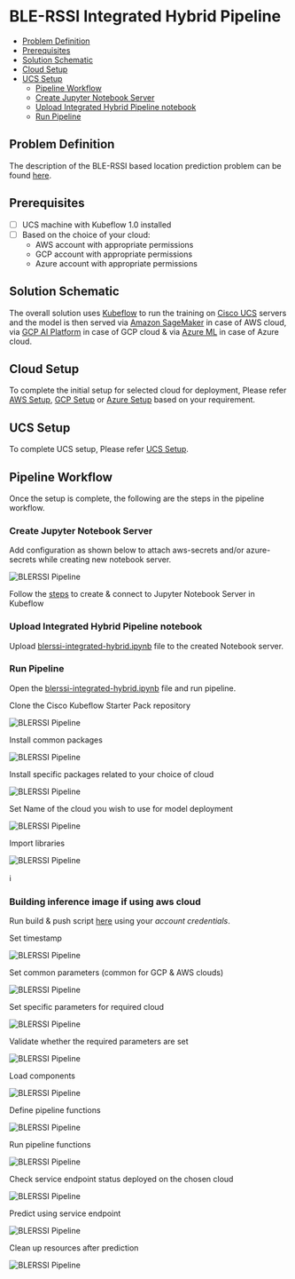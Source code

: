 # BLE-RSSI Integrated Hybrid Pipeline 

<!-- vscode-markdown-toc -->
* [Problem Definition](#ProblemDefinition)
* [Prerequisites](#Prerequisites)
* [Solution Schematic](#SolutionSchematic)
* [Cloud Setup](#CloudSetup)
* [UCS Setup](#UCSSetup)
	* [Pipeline Workflow](#PipelineWorkflow)
	* [Create Jupyter Notebook Server](#CreateJupyterNotebookServer)
	* [Upload Integrated Hybrid Pipeline notebook](#UploadIntegratedHybridPipelinenotebook)
	* [Run Pipeline](#RunPipeline)
	
<!-- vscode-markdown-toc-config
	numbering=false
	autoSave=true
	/vscode-markdown-toc-config -->
<!-- /vscode-markdown-toc -->

## <a name='ProblemDefinition'></a>Problem Definition
The description of the BLE-RSSI based location prediction problem
can be found [here](../../README.md).

## <a name='Prerequisites'></a>Prerequisites

- [ ] UCS machine with Kubeflow 1.0 installed
- [ ] Based on the choice of your cloud:
  * AWS account with appropriate permissions
  * GCP account with appropriate permissions
  * Azure account with appropriate permissions 

## <a name='SolutionSchematic'></a>Solution Schematic

The overall solution uses [Kubeflow](https://www.kubeflow.org/) to run
the training on [Cisco UCS](https://www.cisco.com/c/en_in/products/servers-unified-computing/index.html) servers and the model is then served via [Amazon SageMaker](https://aws.amazon.com/sagemaker/) in case of AWS cloud, via [GCP AI Platform](https://cloud.google.com/ai-platform/prediction/docs) in case of GCP cloud & via [Azure ML](https://docs.microsoft.com/en-us/azure/machine-learning/) in case of Azure cloud.

## <a name='Cloud Setup'></a>Cloud Setup

To complete the initial setup for selected cloud for deployment, Please refer [AWS Setup](../aws/pipelines#aws-setup), [GCP Setup](../gcp/pipelines#gcp-setup) or [Azure Setup](../azure/pipelines#azure-setup) based on your requirement.


## <a name='UCSSetup'></a>UCS Setup

To complete UCS setup, Please refer [UCS Setup](../gcp/pipelines#ucs-setup).

## <a name='PipelineWorkflow'></a>Pipeline Workflow
Once the setup is complete, the following are the steps in the pipeline
workflow.

### <a name='CreateJupyterNotebookServer'></a>Create Jupyter Notebook Server

Add configuration as shown below to attach aws-secrets and/or azure-secrets while creating new notebook server.

![BLERSSI Pipeline](./pictures/0_notebook_config.PNG)

Follow the [steps](./../notebook#create--connect-to-jupyter-notebook-server) to create & connect to Jupyter Notebook Server in Kubeflow    
### <a name='UploadIntegratedHybridPipelinenotebook'></a>Upload Integrated Hybrid Pipeline notebook

Upload [blerssi-integrated-hybrid.ipynb](blerssi-integrated-hybrid.ipynb) file to the created Notebook server.
    
### <a name='RunPipeline'></a>Run Pipeline

Open the [blerssi-integrated-hybrid.ipynb](blerssi-integrated-hybrid.ipynb) file and run pipeline.

Clone the Cisco Kubeflow Starter Pack repository

![BLERSSI Pipeline](./pictures/1_clone_repo.png)

Install common packages 

![BLERSSI Pipeline](./pictures/2_install_common_packages.png)

Install specific packages related to your choice of cloud

![BLERSSI Pipeline](./pictures/3_install_specific_packages.png)

Set Name of the cloud you wish to use for model deployment

![BLERSSI Pipeline](./pictures/4_set_cloud_name.png)

Import libraries 

![BLERSSI Pipeline](./pictures/5_import_libraries.png)

:information_source: 
### <a name='Buildinginferenceimage'></a>Building inference image if using aws cloud
  
   Run build & push script [here](../aws/pipelines/components/v1/mxnet-byom-inference/container/build_and_push.sh) using your *account credentials*.

Set timestamp

![BLERSSI Pipeline](./pictures/6_set_timestamp.png)

Set common parameters (common for GCP & AWS clouds)

![BLERSSI Pipeline](./pictures/7_set_common_parameters.png)

Set specific parameters for required cloud

![BLERSSI Pipeline](./pictures/8_set_specific_parameters.png)

Validate whether the required parameters are set

![BLERSSI Pipeline](./pictures/9_validate_parameters.png)

Load components 

![BLERSSI Pipeline](./pictures/10_load_components.png)

Define pipeline functions

![BLERSSI Pipeline](./pictures/11_define_pipeline_functions.png)

Run pipeline functions

![BLERSSI Pipeline](./pictures/12_run_pipeline.png)

Check service endpoint status deployed on the chosen cloud

![BLERSSI Pipeline](./pictures/13_check_endpoint_status.png)

Predict using service endpoint

![BLERSSI Pipeline](./pictures/14_predict_using_endpoint.png)

Clean up resources after prediction

![BLERSSI Pipeline](./pictures/15_clean_up_endpoint.png)



